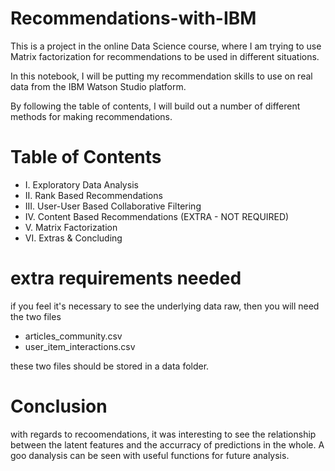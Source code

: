 # Recommendations-with-IBM
This is a project in the online Data Science course, where I am trying to use Matrix factorization for recommendations to be used in different situations.

In this notebook, I will be putting my recommendation skills to use on real data from the IBM Watson Studio platform.

By following the table of contents, I will build out a number of different methods for making recommendations.

# Table of Contents
- I. Exploratory Data Analysis
- II. Rank Based Recommendations
- III. User-User Based Collaborative Filtering
- IV. Content Based Recommendations (EXTRA - NOT REQUIRED)
- V. Matrix Factorization
- VI. Extras & Concluding

# extra requirements needed
if you feel it's necessary to see the underlying data raw, then you will need the two files

- articles_community.csv
- user_item_interactions.csv

these two files should be stored in a data folder.

# Conclusion
with regards to recoomendations, it was interesting to see the relationship between the latent features and the accurracy of predictions in the whole.
A goo danalysis can be seen with useful functions for future analysis.
